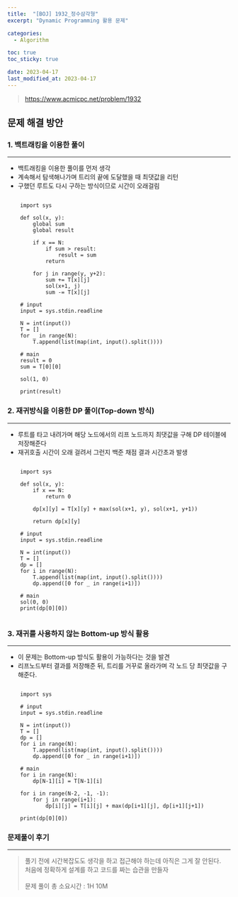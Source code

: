```yaml
---
title:  "[BOJ] 1932_정수삼각형"
excerpt: "Dynamic Programming 활용 문제"

categories:
  - Algorithm

toc: true
toc_sticky: true

date: 2023-04-17
last_modified_at: 2023-04-17
---
```

> <https://www.acmicpc.net/problem/1932>
## 문제 해결 방안
### 1. 백트래킹을 이용한 풀이

---
- 백트래킹을 이용한 풀이를 먼저 생각
- 계속해서 탐색해나가며 트리의 끝에 도달했을 때 최댓값을 리턴
- 구했던 루트도 다시 구하는 방식이므로 시간이 오래걸림

```

    import sys
    
    def sol(x, y):
        global sum
        global result
    
        if x == N:
            if sum > result:
                result = sum
            return
    
        for j in range(y, y+2):
            sum += T[x][j]
            sol(x+1, j)
            sum -= T[x][j]
    
    # input
    input = sys.stdin.readline
    
    N = int(input())
    T = []
    for _ in range(N):
        T.append(list(map(int, input().split())))
    
    # main
    result = 0
    sum = T[0][0]
    
    sol(1, 0)
    
    print(result)

```

### 2. 재귀방식을 이용한 DP 풀이(Top-down 방식)

---
- 루트를 타고 내려가며 해당 노드에서의 리프 노드까지 최댓값을 구해 DP 테이블에 저장해준다
- 재귀호출 시간이 오래 걸려서 그런지 백준 채점 결과 시간초과 발생

```

    import sys
    
    def sol(x, y):
        if x == N:
            return 0
    
        dp[x][y] = T[x][y] + max(sol(x+1, y), sol(x+1, y+1))
    
        return dp[x][y]
    
    # input
    input = sys.stdin.readline
    
    N = int(input())
    T = []
    dp = []
    for i in range(N):
        T.append(list(map(int, input().split())))
        dp.append([0 for _ in range(i+1)])
    
    # main
    sol(0, 0)
    print(dp[0][0])


```

### 3. 재귀를 사용하지 않는 Bottom-up 방식 활용

---
- 이 문제는 Bottom-up 방식도 활용이 가능하다는 것을 발견
- 리프노드부터 결과를 저장해준 뒤, 트리를 거꾸로 올라가며 각 노드 당 최댓값을 구해준다.

```

    import sys
    
    # input
    input = sys.stdin.readline
    
    N = int(input())
    T = []
    dp = []
    for i in range(N):
        T.append(list(map(int, input().split())))
        dp.append([0 for _ in range(i+1)])
    
    # main
    for i in range(N):
        dp[N-1][i] = T[N-1][i]
    
    for i in range(N-2, -1, -1):
        for j in range(i+1):
            dp[i][j] = T[i][j] + max(dp[i+1][j], dp[i+1][j+1])
    
    print(dp[0][0])

```

### 문제풀이 후기

---
> 풀기 전에 시간복잡도도 생각을 하고 접근해야 하는데 아직은 그게 잘 안된다.<br>
> 처음에 정확하게 설계를 하고 코드를 짜는 습관을 만들자<br>
> <br>
> 문제 풀이 총 소요시간 : 1H 10M